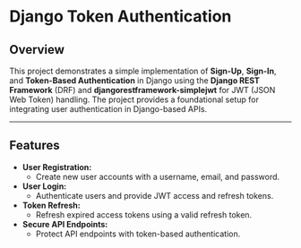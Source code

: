 # **Django Token Authentication**

## **Overview**

This project demonstrates a simple implementation of **Sign-Up**, **Sign-In**, and **Token-Based Authentication** in Django using the **Django REST Framework** (DRF) and **djangorestframework-simplejwt** for JWT (JSON Web Token) handling. The project provides a foundational setup for integrating user authentication in Django-based APIs.

---

## **Features**

- **User Registration:**
  - Create new user accounts with a username, email, and password.
- **User Login:**
  - Authenticate users and provide JWT access and refresh tokens.
- **Token Refresh:**
  - Refresh expired access tokens using a valid refresh token.
- **Secure API Endpoints:**
  - Protect API endpoints with token-based authentication.

